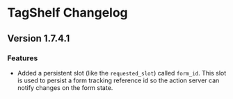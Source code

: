 # TagShelf Changelog

## Version 1.7.4.1

### Features

- Added a persistent slot (like the `requested_slot`) called `form_id`. This slot is used to persist a form tracking reference id so the action server can notify changes on the form state.
